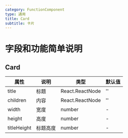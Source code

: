 ```yaml
---
category: FunctionComponent
type: 通用
title: Card
subtitle: 卡片
---
```

# 字段和功能简单说明

## Card

  
| 属性 | 说明 | 类型 | 默认值 |
| ---  | --- | --- | ---   |
| title | 标题 | React.ReactNode | '' |
| children | 内容 | React.ReactNode | '' |
| width | 宽度 | number | - |
| height | 高度 | number | - |
| titleHeight | 标题高度 | number | - |
 

